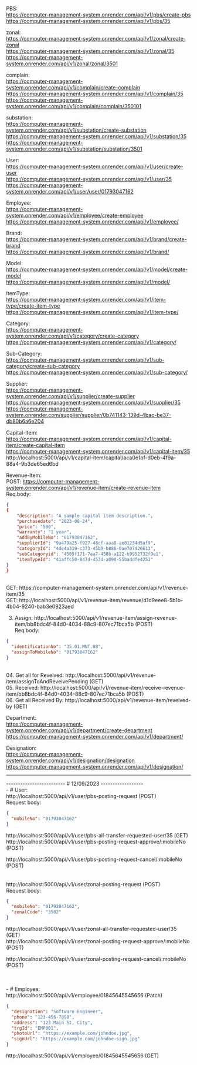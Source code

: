 PBS:<br>
https://computer-management-system.onrender.com/api/v1/pbs/create-pbs<br>
https://computer-management-system.onrender.com/api/v1/pbs/35<br>

zonal:<br>
https://computer-management-system.onrender.com/api/v1/zonal/create-zonal<br>
https://computer-management-system.onrender.com/api/v1/zonal/35<br>
https://computer-management-system.onrender.com/api/v1/zonal/zonal/3501<br>

complain:<br>
https://computer-management-system.onrender.com/api/v1/complain/create-complain<br>
https://computer-management-system.onrender.com/api/v1/complain/35<br>
https://computer-management-system.onrender.com/api/v1/complain/complain/350101<br>

substation:<br>
https://computer-management-system.onrender.com/api/v1/substation/create-substation<br>
https://computer-management-system.onrender.com/api/v1/substation/35<br>
https://computer-management-system.onrender.com/api/v1/substation/substation/3501<br>

User:<br>
https://computer-management-system.onrender.com/api/v1/user/create-user<br>
https://computer-management-system.onrender.com/api/v1/user/35<br>
https://computer-management-system.onrender.com/api/v1/user/user/01793047162<br>

Employee:<br>
https://computer-management-system.onrender.com/api/v1/employee/create-employee<br>
https://computer-management-system.onrender.com/api/v1/employee/<br>

Brand:<br>
https://computer-management-system.onrender.com/api/v1/brand/create-brand<br>
https://computer-management-system.onrender.com/api/v1/brand/<br>

Model:<br>
https://computer-management-system.onrender.com/api/v1/model/create-model<br>
https://computer-management-system.onrender.com/api/v1/model/<br>

ItemType:<br>
https://computer-management-system.onrender.com/api/v1/item-type/create-item-type<br>
https://computer-management-system.onrender.com/api/v1/item-type/<br>

Category:<br>
https://computer-management-system.onrender.com/api/v1/category/create-category<br>
https://computer-management-system.onrender.com/api/v1/category/<br>

Sub-Category:<br>
https://computer-management-system.onrender.com/api/v1/sub-category/create-sub-category<br>
https://computer-management-system.onrender.com/api/v1/sub-category/<br>

Supplier:<br>
https://computer-management-system.onrender.com/api/v1/supplier/create-supplier<br>
https://computer-management-system.onrender.com/api/v1/supplier/35<br>
https://computer-management-system.onrender.com/supplier/supplier/0b741143-139d-4bac-be37-db80b6a6e204<br>

Capital-Item:<br>
https://computer-management-system.onrender.com/api/v1/capital-item/create-capital-item<br>
https://computer-management-system.onrender.com/api/v1/capital-item/35<br>
http://localhost:5000/api/v1/capital-item/capital/aca0e1bf-d0eb-4f9a-88a4-9b3de65ed6bd<br>

Revenue-Item:<br>
POST: https://computer-management-system.onrender.com/api/v1/revenue-item/create-revenue-item<br>
Req.body:<br>

```json
{
{
    "description": "A sample capital item description.",
    "purchasedate": "2023-08-24",
    "price": "500",
    "warranty": "1 year",
    "addByMobileNo": "01793047162",
    "supplierId": "9a479a25-f927-48cf-aaa8-ae01234d5af9",
    "categoryId": "4de4a319-c373-45b9-b886-0ae707d26613",
    "subCategoryid": "4505f171-7aa7-458b-a122-b9952732f9e1",
    "itemTypeId": "41affc50-847d-453d-a090-55baddfe4251"
}
}
```

<br>
GET: https://computer-management-system.onrender.com/api/v1/revenue-item/35<br>
GET: http://localhost:5000/api/v1/revenue-item/revenue/d1d9eee8-5b1b-4b04-9240-bab3e0923aed<br>

3.  Assign: http://localhost:5000/api/v1/revenue-item/assign-revenue-item/bb8bdc4f-84d0-4034-88c9-807ec71bca5b (POST) <br>
    Req.body:<br>

```json
{
  "identificationNo": "35.01.MNT.08",
  "assignToMobileNo": "01793047162"
}
```

<br>
04. Get all for Reveived: http://localhost:5000/api/v1/revenue-item/assignToAndReveivePending (GET)<br>
05. Received: http://localhost:5000/api/v1/revenue-item/receive-revenue-item/bb8bdc4f-84d0-4034-88c9-807ec71bca5b (POST)<br>
06. Get all Received By: http://localhost:5000/api/v1/revenue-item/reveived-by (GET)<br>

Department:<br>
https://computer-management-system.onrender.com/api/v1/department/create-department<br>
https://computer-management-system.onrender.com/api/v1/department/<br>

Designation:<br>
https://computer-management-system.onrender.com/api/v1/designation/designation<br>
https://computer-management-system.onrender.com/api/v1/designation/<br>

<hr>
------------------------- # 12/09/2023 ------------------<br>
- # User:<br>
http://localhost:5000/api/v1/user/pbs-posting-request (POST)<br>
Request body:

```json
{
  "mobileNo": "01793047162"
}
```

http://localhost:5000/api/v1/user/pbs-all-transfer-requested-user/35 (GET)<br>
http://localhost:5000/api/v1/user/pbs-posting-request-approve/:mobileNo (POST)<br>

http://localhost:5000/api/v1/user/pbs-posting-request-cancel/:mobileNo (POST)<br><br><br>
http://localhost:5000/api/v1/user/zonal-posting-request (POST)<br>
Request body:

```json
{
  "mobileNo": "01793047162",
  "zonalCode": "3502"
}
```

http://localhost:5000/api/v1/user/zonal-all-transfer-requested-user/35 (GET)<br>
http://localhost:5000/api/v1/user/zonal-posting-request-approve/:mobileNo (POST)<br>

http://localhost:5000/api/v1/user/zonal-posting-request-cancel/:mobileNo (POST)<br>

<br>
<br>
- # Employee:<br>
  http://localhost:5000/api/v1/employee/01845645545656 (Patch)<br>

```json
{
  "designation": "Software Engineer",
  "phone": "123-456-7890",
  "address": "123 Main St, City",
  "trgId": "EMP001",
  "photoUrl": "https://example.com/johndoe.jpg",
  "signUrl": "https://example.com/johndoe-sign.jpg"
}
```

http://localhost:5000/api/v1/employee/01845645545656 (GET)<br>

